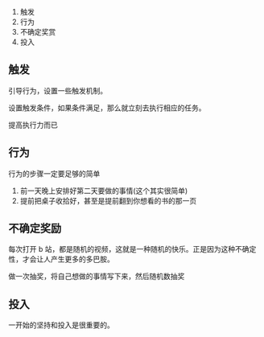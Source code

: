 1. 触发
2. 行为
3. 不确定奖赏
4. 投入

## 触发
引导行为，设置一些触发机制。

设置触发条件，如果条件满足，那么就立刻去执行相应的任务。

提高执行力而已

## 行为
行为的步骤一定要足够的简单
1. 前一天晚上安排好第二天要做的事情(这个其实很简单)
2. 提前把桌子收拾好，甚至是提前翻到你想看的书的那一页

## 不确定奖励
每次打开 b 站，都是随机的视频，这就是一种随机的快乐。正是因为这种不确定性，才会让人产生更多的多巴胺。

做一次抽奖，将自己想做的事情写下来，然后随机数抽奖
	
## 投入
一开始的坚持和投入是很重要的。